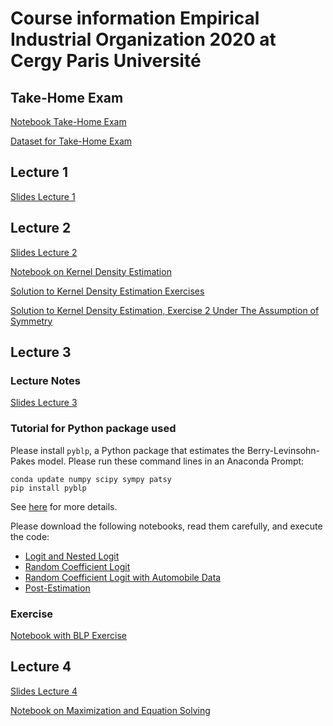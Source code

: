 # Course information Empirical Industrial Organization 2020 at Cergy Paris Université

## Take-Home Exam

[Notebook Take-Home Exam](take-home-exam.ipynb)

[Dataset for Take-Home Exam](procurement_auction.csv)

## Lecture 1

[Slides Lecture 1](empiricalio1.pdf)

## Lecture 2

[Slides Lecture 2](empiricalio2.pdf)

[Notebook on Kernel Density Estimation](kernel-density-example.ipynb)

[Solution to Kernel Density Estimation Exercises](kernel-density-solution.ipynb)

[Solution to Kernel Density Estimation, Exercise 2 Under The Assumption of Symmetry](kernel-density-solution-symmetric.ipynb)

## Lecture 3

### Lecture Notes
[Slides Lecture 3](empiricalio3.pdf)

### Tutorial for Python package used

Please install `pyblp`, a Python package that estimates the Berry-Levinsohn-Pakes model. Please run these command lines in an Anaconda Prompt:
```
conda update numpy scipy sympy patsy
pip install pyblp
```
See [here](https://pypi.org/project/pyblp/) for more details.

Please download the following notebooks, read them carefully, and execute the code:
- [Logit and Nested Logit](https://pyblp.readthedocs.io/en/stable/_notebooks/tutorial/logit_nested.html)
- [Random Coefficient Logit](https://pyblp.readthedocs.io/en/stable/_notebooks/tutorial/nevo.html)
- [Random Coefficient Logit with Automobile Data](https://pyblp.readthedocs.io/en/stable/_notebooks/tutorial/blp.html)
- [Post-Estimation](https://pyblp.readthedocs.io/en/stable/_notebooks/tutorial/post_estimation.html)

### Exercise

[Notebook with BLP Exercise](exercise_blp.ipynb)

## Lecture 4

[Slides Lecture 4](empiricalio4.pdf)

[Notebook on Maximization and Equation Solving](maximize_solve.ipynb)

